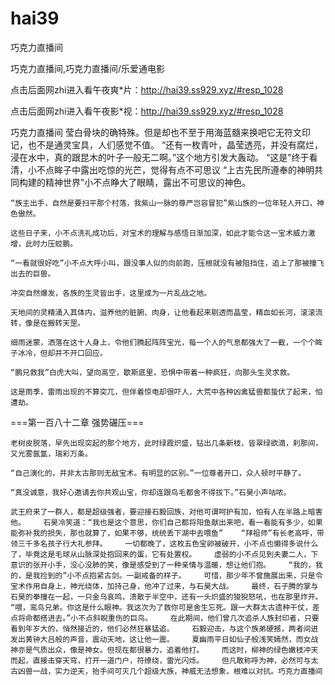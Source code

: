 # hai39
巧克力直播间

巧克力直播间,巧克力直播间/乐爱通电影

点击后面网zhi进入看午夜爽*片：http://hai39.ss929.xyz/#resp_1028

点击后面网zhi进入看午夜影*视：http://hai39.ss929.xyz/#resp_1028

巧克力直播间    莹白骨块的确特殊。但是却也不至于用海蓝髓来换吧它无符文印记，也不是通灵宝具，人们感觉不值。    “还有一枚青叶，晶莹透亮，并没有腐烂，浸在水中，真的跟昆木的叶子一般无二啊。”这个地方引发大轰动。    “这是”终于看清，小不点眸子中露出吃惊的光芒，觉得有点不可思议    “上古先民所遵奉的神明共同构建的精神世界”小不点睁大了眼睛，露出不可思议的神色。

    “族主出手，自然是要扫平那个村落，我紫山一脉的尊严岂容冒犯”紫山族的一位年轻人开口，神色傲然。

    这些日子来，小不点洗礼成功后，对宝术的理解与感悟日渐加深，如此才能令这一宝术威力激增，此时力压蛟鹏。

    “一看就很好吃”小不点大呼小叫，跟没事人似的向前跑，压根就没有被阻挡住，追上了那被撞飞出去的巨兽。

    冲突自然爆发，各族的生灵皆出手，这里成为一片乱战之地。

    天地间的灵精涌入其体内，滋养他的脏腑、肉身，让他看起来剔透而晶莹，精血如长河，滚滚流转，像是在搬转天罡。

    细雨迷蒙，洒落在这十人身上，令他们腾起阵阵宝光，每一个人的气息都强大了一截，一个个眸子冰冷，但却并不开口回应。

    “鹏兄救我”白虎大叫，望向高空，歇斯底里，恐惧中带着一种疯狂，向那头生灵求救。

    这是雨季，雷雨出现的不算突兀，但伴着惊电却很吓人，大荒中各种凶禽猛兽都蛰伏了起来，怕遭劫。

===第一百八十二章 强势碾压===

    老树皮脱落，早先出现突起的那个地方，此时绿霞炽盛，钻出几条新枝，皆翠绿欲滴，刹那间，又光雾氤氲，瑞彩万条。

    “自己演化的，并非太古那则无敌宝术。有明显的区别。”一位尊者开口，众人顿时平静了。

    “真没诚意，我好心邀请去你共观山宝，你却连跟鸟毛都舍不得拔下。”石昊小声咕哝。

    武王府来了一群人，都是超级强者，要迎接石毅回族，对他可谓呵护有加，怕有人在半路上暗害他。    石昊冷笑道：“我也是这个意思，你们自己都将阳鱼献出来吧，看一看能有多少，如果能弥补我的损失，那也就算了，如果不够，统统丢下湖中去喂鱼”    “拜祖师”有长老高呼，带领三千多名孩子行大礼参拜。    一切都晚了，这枚五色宝卵被破开，小不点也懒得多说什么了，毕竟这是毛球从山脉深处抱回来的蛋，它有处置权。    虚弱的小不点见到夫妻二人，下意识的张开小手，没心没肺的笑，像是感受到了一种亲情与温暖，想让他们抱。    “我的，我的，是我捡到的”小不点抱紧古剑。一副戒备的样子。    可惜，那少年不曾施展出来，只是令宝术作用自身上，神光绕体，加持己身，他冲了过来，与石昊大战。    最终，石子腾的掌与石昊的拳撞在一起，一只金乌哀鸣，溃散于半空中，还有一头炽盛的狻猊怒吼，也在那里炸开。    “喂，鸾鸟兄弟。你这是什么眼神。我这次为了救你可是舍生忘死。跟一大群太古遗种干仗，差点将命都搭进去。”小不点斜睨重伤的巨鸟。    在此期间，他们曾几次追杀人族封印者，只要看到年岁大的，悄然接近的，他们必然狂暴猛追。    石毅迎击，与这个族弟硬撼，两者间迸发出黄钟大吕般的声音，震动天地，这让他一震。    夏幽雨平日如仙子般浅笑嫣然，而女战神亦是气质出众，像是神女。但现在都很暴力，追着他打。    而这时，柳神的绿色嫩枝冲天而起，直接击穿天穹，打开一道门户，符缭绕，雷光闪烁。    但凡敢称呼为神，必然可与太古凶兽一战，实力逆天，抬手间可灭几个超级大族，神威无法想象，根难以对抗。巧克力直播间
